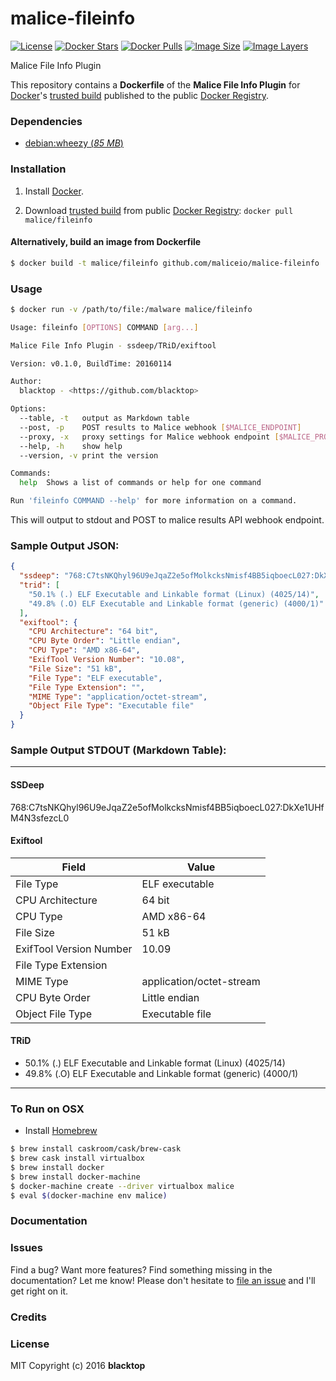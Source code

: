 # malice-fileinfo

[![License](http://img.shields.io/:license-mit-blue.svg)](http://doge.mit-license.org)
[![Docker Stars](https://img.shields.io/docker/stars/malice/fileinfo.svg)][hub]
[![Docker Pulls](https://img.shields.io/docker/pulls/malice/fileinfo.svg)][hub]
[![Image Size](https://img.shields.io/imagelayers/image-size/malice/fileinfo/latest.svg)](https://imagelayers.io/?images=malice/fileinfo:latest)
[![Image Layers](https://img.shields.io/imagelayers/layers/malice/fileinfo/latest.svg)](https://imagelayers.io/?images=malice/fileinfo:latest)

Malice File Info Plugin

This repository contains a **Dockerfile** of the **Malice File Info Plugin** for [Docker](https://www.docker.io/)'s [trusted build](https://index.docker.io/u/malice/fileinfo/) published to the public [Docker Registry](https://index.docker.io/).

### Dependencies

* [debian:wheezy (*85 MB*)](https://index.docker.io/_/debian/)

### Installation

1. Install [Docker](https://www.docker.io/).

2. Download [trusted build](https://index.docker.io/u/malice/fileinfo/) from public [Docker Registry](https://index.docker.io/): `docker pull malice/fileinfo`

#### Alternatively, build an image from Dockerfile
```bash
$ docker build -t malice/fileinfo github.com/maliceio/malice-fileinfo
```
### Usage
```bash
$ docker run -v /path/to/file:/malware malice/fileinfo

Usage: fileinfo [OPTIONS] COMMAND [arg...]

Malice File Info Plugin - ssdeep/TRiD/exiftool

Version: v0.1.0, BuildTime: 20160114

Author:
  blacktop - <https://github.com/blacktop>

Options:
  --table, -t	output as Markdown table
  --post, -p	POST results to Malice webhook [$MALICE_ENDPOINT]
  --proxy, -x	proxy settings for Malice webhook endpoint [$MALICE_PROXY]
  --help, -h	show help
  --version, -v	print the version

Commands:
  help	Shows a list of commands or help for one command

Run 'fileinfo COMMAND --help' for more information on a command.
```

This will output to stdout and POST to malice results API webhook endpoint.

### Sample Output JSON:
```json
{
  "ssdeep": "768:C7tsNKQhyl96U9eJqaZ2e5ofMolkcksNmisf4BB5iqboecL027:DkXe1UHfM4N3sfezcL0",
  "trid": [
    "50.1% (.) ELF Executable and Linkable format (Linux) (4025/14)",
    "49.8% (.O) ELF Executable and Linkable format (generic) (4000/1)"
  ],
  "exiftool": {
    "CPU Architecture": "64 bit",
    "CPU Byte Order": "Little endian",
    "CPU Type": "AMD x86-64",
    "ExifTool Version Number": "10.08",
    "File Size": "51 kB",
    "File Type": "ELF executable",
    "File Type Extension": "",
    "MIME Type": "application/octet-stream",
    "Object File Type": "Executable file"
  }
}
```
### Sample Output STDOUT (Markdown Table):
---
#### SSDeep
768:C7tsNKQhyl96U9eJqaZ2e5ofMolkcksNmisf4BB5iqboecL027:DkXe1UHfM4N3sfezcL0
#### Exiftool
| Field                   | Value                    |
| ----------------------- | ------------------------ |
| File Type               | ELF executable           |
| CPU Architecture        | 64 bit                   |
| CPU Type                | AMD x86-64               |
| File Size               | 51 kB                    |
| ExifTool Version Number | 10.09                    |
| File Type Extension     |                          |
| MIME Type               | application/octet-stream |
| CPU Byte Order          | Little endian            |
| Object File Type        | Executable file          |
#### TRiD
 -  50.1% (.) ELF Executable and Linkable format (Linux) (4025/14)
 -  49.8% (.O) ELF Executable and Linkable format (generic) (4000/1)

---
### To Run on OSX
 - Install [Homebrew](http://brew.sh)

```bash
$ brew install caskroom/cask/brew-cask
$ brew cask install virtualbox
$ brew install docker
$ brew install docker-machine
$ docker-machine create --driver virtualbox malice
$ eval $(docker-machine env malice)
```

### Documentation

### Issues

Find a bug? Want more features? Find something missing in the documentation? Let me know! Please don't hesitate to [file an issue](https://github.com/maliceio/malice-fileinfo/issues/new) and I'll get right on it.

### Credits

### License
MIT Copyright (c) 2016 **blacktop**

[hub]: https://hub.docker.com/r/malice/fileinfo/
